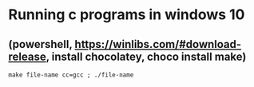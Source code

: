 # Running c programs in windows 10

## (powershell, https://winlibs.com/#download-release, install chocolatey, choco install make)

```
make file-name cc=gcc ; ./file-name
```
